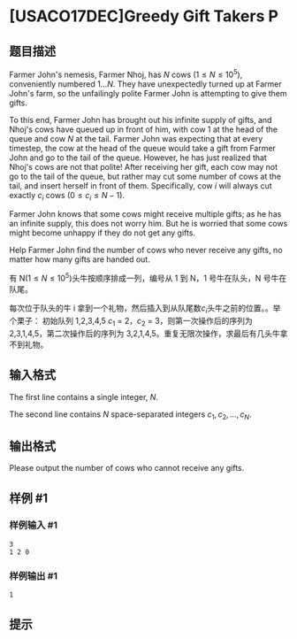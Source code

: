 # [USACO17DEC]Greedy Gift Takers P

## 题目描述

Farmer John's nemesis, Farmer Nhoj, has $N$ cows ($1 \leq N \leq 10^5$), conveniently numbered $1 \dots N$. They have unexpectedly turned up at Farmer John's farm, so the unfailingly polite Farmer John is attempting to give them gifts.

To this end, Farmer John has brought out his infinite supply of gifts, and Nhoj's cows have queued up in front of him, with cow $1$ at the head of the queue and cow $N$ at the tail. Farmer John was expecting that at every timestep, the cow at the head of the queue would take a gift from Farmer John and go to the tail of the queue. However, he has just realized that Nhoj's cows are not that polite! After receiving her gift, each cow may not go to the tail of the queue, but rather may cut some number of cows at the tail, and insert herself in front of them. Specifically, cow $i$ will always cut exactly $c_i$ cows ($0 \leq c_i \leq N-1$).


Farmer John knows that some cows might receive multiple gifts; as he has an infinite supply, this does not worry him. But he is worried that some cows might become unhappy if they do not get any gifts.


Help Farmer John find the number of cows who never receive any gifts, no matter how many gifts are handed out.

有 N($1≤N≤10^5$)头牛按顺序排成一列，编号从 1 到 N，1 号牛在队头，N 号牛在队尾。

每次位于队头的牛 i 拿到一个礼物，然后插入到从队尾数$c_i$头牛之前的位置。。举个栗子： 初始队列 1,2,3,4,5 $c_1$ = 2，$c_2$ = 3，则第一次操作后的序列为 2,3,1,4,5，第二次操作后的序列为 3,2,1,4,5。重复无限次操作，求最后有几头牛拿不到礼物。


## 输入格式

The first line contains a single integer, $N$.

The second line contains $N$ space-separated integers $c_1, c_2, \dots, c_N$.


## 输出格式

Please output the number of cows who cannot receive any gifts.


## 样例 #1

### 样例输入 #1
```
3
1 2 0
```

### 样例输出 #1

```
1
```

## 提示


